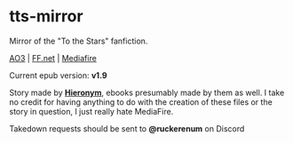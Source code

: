 # tts-mirror

Mirror of the "To the Stars" fanfiction.

[AO3](https://archiveofourown.org/works/777002?view_full_work=true) | [FF.net](https://www.fanfiction.net/s/7406866/1/To-the-Stars) | [Mediafire](https://www.mediafire.com/folder/uh9dzo9gc77rt/)

Current epub version: **v1.9**

Story made by [**Hieronym**](https://ttshieronym.tumblr.com/), ebooks presumably made by them as well. I take no credit for having anything to do with the creation of these files or the story in question, I just really hate MediaFire.

Takedown requests should be sent to **@ruckerenum** on Discord
